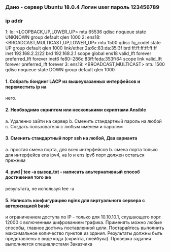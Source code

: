 ### Дано - сервер Ubuntu 18.0.4 Логин user пароль 123456789

### ip addr
1: lo: &lt;LOOPBACK,UP,LOWER_UP&gt; mtu 65536 qdisc noqueue state UNKNOWN
group default qlen 1000
2: ens18: &lt;BROADCAST,MULTICAST,UP,LOWER_UP&gt; mtu 1500 qdisc fq_codel state
UP group default
qlen 1000
link/ether 2a:6c:83:da:35:3f brd ff:ff:ff:ff:ff:ff
inet 192.168.2.2/22 brd 192.168.2.1 scope global ens18
valid_lft forever preferred_lft forever
inet6 fe80::286c:83ff:feda:353f/64 scope link
valid_lft forever preferred_lft forever
3: ens19: &lt;BROADCAST,MULTICAST&gt; mtu 1500 qdisc noqueue state DOWN group
default qlen 1000

#### 1. Собрать бондинг LACP из вышеуказанных интерфейсов и переместить ip на
него.
#### 2. Необходимо скриптом или несколькими скриптами Ansible
a. Удаленно зайти на сервер
b. Сменить стандартный пароль на любой
c. Создать пользователя с любым именем и паролем
#### 3. Сменить стандартный порт ssh на любой, Два варианта
a. простая смена порта, для всех интерфейсов
b. смена порта только для интерфейса ens ipv4, на lo и ens ipv6 порт
должен остаться прежним
#### 4. pwd | tee -a вывод.txt - написать альтернативный способ достижения того же
результата, не используя tee -a
#### 5. Написать конфигурацию nginx для виртуального сервера с авторизацией basic
и ограничением доступа по IP - только для 10.10.10.1, слушающего порт 12000 c
включенным шифрованием трафика.
Применять можно любые способы, главное достичь поставленной цели.
Постарайтесь выполнить максимальное количество пунктов из здания.
Результаты должны быть представлены в виде кода (скрипта, плейбука).
Проверка задания выполняется специалистами Заказчика